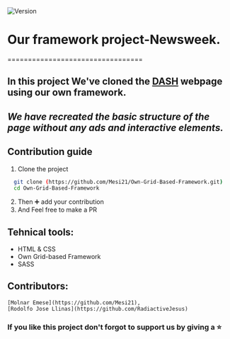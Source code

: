 <img alt="Version" src="https://img.shields.io/badge/version-1.0.0-blue.svg?cacheSeconds=2592000" />

# Our framework project-Newsweek.
=================================

In this project We've cloned the **[DASH](https://www.dash.org/)** webpage using our own framework.
---
_We have recreated the basic structure of the page without any ads and interactive elements._
---

## Contribution guide

1. Clone the project
```bash
  git clone (https://github.com/Mesi21/Own-Grid-Based-Framework.git)
  cd Own-Grid-Based-Framework
```

2. Then :heavy_plus_sign: add your contribution
3. And Feel free to make a PR

## Tehnical tools:

- HTML & CSS
- Own Grid-based Framework
- SASS

## Contributors:

	[Molnar Emese](https://github.com/Mesi21),
	[Rodolfo Jose Llinas](https://github.com/RadiactiveJesus)

### If you like this project don't forgot to support us by giving a :star: 
